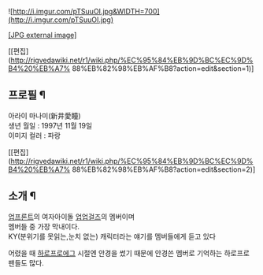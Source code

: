 ![http://i.imgur.com/pTSuuOI.jpg&WIDTH=700](http://i.imgur.com/pTSuuOI.jpg)

[[JPG external image]](http://i.imgur.com/pTSuuOI.jpg)

[[편집](http://rigvedawiki.net/r1/wiki.php/%EC%95%84%EB%9D%BC%EC%9D%B4%20%EB%A7%
88%EB%82%98%EB%AF%B8?action=edit&section=1)]

## 프로필 ¶

아라이 마나미(新井愛瞳)  
생년 월일 : 1997년 11월 19일  
이미지 컬러 : 파랑

  

[[편집](http://rigvedawiki.net/r1/wiki.php/%EC%95%84%EB%9D%BC%EC%9D%B4%20%EB%A7%
88%EB%82%98%EB%AF%B8?action=edit&section=2)]

## 소개 ¶

[업프론트](%EC%97%85%ED%94%84%EB%A1%A0%ED%8A%B8.md)의 여자아이돌
[업업걸즈](%EC%97%85%EC%97%85%EA%B1%B8%EC%A6%88.md)의 멤버이며  
멤버들 중 가장 막내이다.  
KY(분위기를 못읽는,눈치 없는) 캐릭터라는 얘기를 멤버들에게 듣고 있다

  

어렸을 때 [하로프로에그](%ED%95%98%EB%A1%9C%ED%94%84%EB%A1%9C%20%EC%97%90%EA%B7%B8.md) 시절엔 안경을
썼기 때문에 안경쓴 멤버로 기억하는 하로프로 팬들도 많다.

